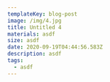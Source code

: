```yaml
---
templateKey: blog-post
image: /img/4.jpg
title: Untitled 4
materials: asdf
size: asdf
date: 2020-09-19T04:44:56.583Z
description: asdf
tags:
  - asdf
---
```

